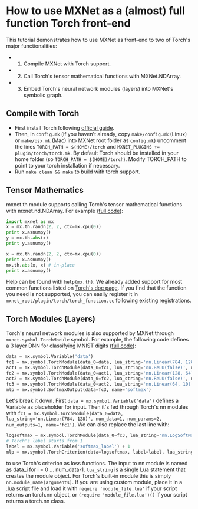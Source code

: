 
# How to use MXNet as a (almost) full function Torch front-end

This tutorial demonstrates how to use MXNet as front-end to two of Torch's major functionalities:

* 1) Compile MXNet with Torch support.

* 2) Call Torch's tensor mathematical functions with MXNet.NDArray.

* 3) Embed Torch's neural network modules (layers) into MXNet's symbolic graph.

## Compile with Torch
* First install Torch following [official guide](http://torch.ch/docs/getting-started.html).
* Then, in `config.mk` (if you haven't already, copy `make/config.mk` (Linux) or `make/osx.mk` (Mac) into MXNet root folder as `config.mk`) uncomment the lines `TORCH_PATH = $(HOME)/torch` and `MXNET_PLUGINS += plugin/torch/torch.mk`. By default Torch should be installed in your home folder (so `TORCH_PATH = $(HOME)/torch`). Modify TORCH_PATH to point to your torch installation if necessary. 
* Run `make clean && make` to build with torch support.

## Tensor Mathematics
mxnet.th module supports calling Torch's tensor mathematical functions with mxnet.nd.NDArray. For example ([full code](https://github.com/dmlc/mxnet/blob/master/example/torch/torch_function.py)):
```Python
import mxnet as mx
x = mx.th.randn(2, 2, ctx=mx.cpu(0))
print x.asnumpy()
y = mx.th.abs(x)
print y.asnumpy()

x = mx.th.randn(2, 2, ctx=mx.cpu(0))
print x.asnumpy()
mx.th.abs(x, x) # in-place
print x.asnumpy()
```
Help can be found with `help(mx.th)`. 
We already added support for most common functions listed on [Torch's doc page](https://github.com/torch/torch7/blob/master/doc/maths.md). 
If you find that the function you need is not supported, you can easily register it in `mxnet_root/plugin/torch/torch_function.cc` following existing registrations.

## Torch Modules (Layers)
Torch's neural network modules is also supported by MXNet through `mxnet.symbol.TorchModule` symbol.
For example, the following code defines a 3 layer DNN for classifying MNIST digits ([full code](https://github.com/dmlc/mxnet/blob/master/example/torch/torch_module.py)):
```Python
data = mx.symbol.Variable('data')
fc1 = mx.symbol.TorchModule(data_0=data, lua_string='nn.Linear(784, 128)', num_data=1, num_params=2, num_outputs=1, name='fc1')
act1 = mx.symbol.TorchModule(data_0=fc1, lua_string='nn.ReLU(false)', num_data=1, num_params=0, num_outputs=1, name='relu1')
fc2 = mx.symbol.TorchModule(data_0=act1, lua_string='nn.Linear(128, 64)', num_data=1, num_params=2, num_outputs=1, name='fc2')
act2 = mx.symbol.TorchModule(data_0=fc2, lua_string='nn.ReLU(false)', num_data=1, num_params=0, num_outputs=1, name='relu2')
fc3 = mx.symbol.TorchModule(data_0=act2, lua_string='nn.Linear(64, 10)', num_data=1, num_params=2, num_outputs=1, name='fc3')
mlp = mx.symbol.SoftmaxOutput(data=fc3, name='softmax')
```
Let's break it down. First `data = mx.symbol.Variable('data')` defines a Variable as placeholder for input.
Then it's fed through Torch's nn modules with `fc1 = mx.symbol.TorchModule(data_0=data, lua_string='nn.Linear(784, 128)', num_data=1, num_params=2, num_outputs=1, name='fc1')`.
We can also replace the last line with:
```Python
logsoftmax = mx.symbol.TorchModule(data_0=fc3, lua_string='nn.LogSoftMax()', num_data=1, num_params=0, num_outputs=1, name='logsoftmax')
# Torch's label starts from 1
label = mx.symbol.Variable('softmax_label') + 1
mlp = mx.symbol.TorchCriterion(data=logsoftmax, label=label, lua_string='nn.ClassNLLCriterion()', name='softmax')
```
to use Torch's criterion as loss functions.
The input to nn module is named as data_i for i = 0 ... num_data-1. `lua_string` is a single Lua statement that creates the module object.
For Torch's built-in module this is simply `nn.module_name(arguments)`.
If you are using custom module, place it in a .lua script file and load it with `require 'module_file.lua'` if your script returns an torch.nn object, or `(require 'module_file.lua')()` if your script returns a torch.nn class.

